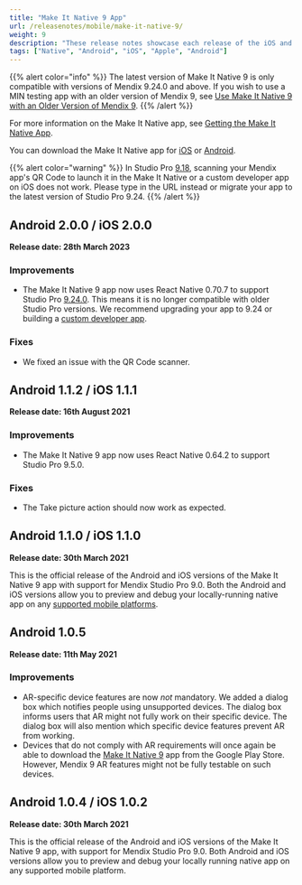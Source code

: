```yaml
---
title: "Make It Native 9 App"
url: /releasenotes/mobile/make-it-native-9/
weight: 9
description: "These release notes showcase each release of the iOS and Android Make It Native app versions."
tags: ["Native", "Android", "iOS", "Apple", "Android"]
---
```


{{% alert color="info" %}}
The latest version of Make It Native 9 is only compatible with versions of Mendix 9.24.0 and above. If you wish to use a MIN testing app with an older version of Mendix 9, see [Use Make It Native 9 with an Older Version of Mendix 9](/refguide9/mobile/getting-started-with-mobile/prerequisites/#use-MIN-older).
{{% /alert %}}

For more information on the Make It Native app, see [Getting the Make It Native App](/refguide9/getting-the-make-it-native-app/).

You can download the Make It Native app for [iOS](https://apps.apple.com/app/make-it-native/id1334081181) or [Android](/refguide9/getting-the-make-it-native-app/).

{{% alert color="warning" %}}
In Studio Pro [9.18](/releasenotes/studio-pro/9.18/), scanning your Mendix app's QR Code to launch it in the Make It Native or a custom developer app on iOS does not work. Please type in the URL instead or migrate your app to the latest version of Studio Pro 9.24.
{{% /alert %}}

## Android 2.0.0 / iOS 2.0.0

**Release date: 28th March 2023**

### Improvements

* The Make It Native 9 app now uses React Native 0.70.7 to support Studio Pro [9.24.0](/releasenotes/studio-pro/9.24/). This means it is no longer compatible with older Studio Pro versions. We recommend upgrading your app to 9.24 or building a [custom developer app](/refguide9/mobile/distributing-mobile-apps/building-native-apps/how-to-devapps/). 

### Fixes 

* We fixed an issue with the QR Code scanner.

## Android 1.1.2 / iOS 1.1.1

**Release date: 16th August 2021**

### Improvements

* The Make It Native 9 app now uses React Native 0.64.2 to support Studio Pro 9.5.0.

### Fixes 

* The Take picture action should now work as expected.

## Android 1.1.0 / iOS 1.1.0

**Release date: 30th March 2021**

This is the official release of the Android and iOS versions of the Make It Native 9 app with support for Mendix Studio Pro 9.0. Both the Android and iOS versions allow you to preview and debug your locally-running native app on any [supported mobile platforms](/refguide9/system-requirements/#mobileos).

## Android 1.0.5

**Release date: 11th May 2021**

### Improvements

* AR-specific device features are now *not* mandatory. We added a dialog box which notifies people using unsupported devices. The dialog box informs users that AR might not fully work on their specific device. The dialog box will also mention which specific device features prevent AR from working.
* Devices that do not comply with AR requirements will once again be able to download the [Make It Native 9](https://play.google.com/store/apps/details?id=com.mendix.developerapp.mx9&hl=en_US&gl=US) app from the Google Play Store. However, Mendix 9 AR features might not be fully testable on such devices.

## Android 1.0.4 / iOS 1.0.2

**Release date: 30th March 2021**

This is the official release of the Android and iOS versions of the Make It Native 9 app, with support for Mendix Studio Pro 9.0. Both Android and iOS versions allow you to preview and debug your locally running native app on any supported mobile platform.
